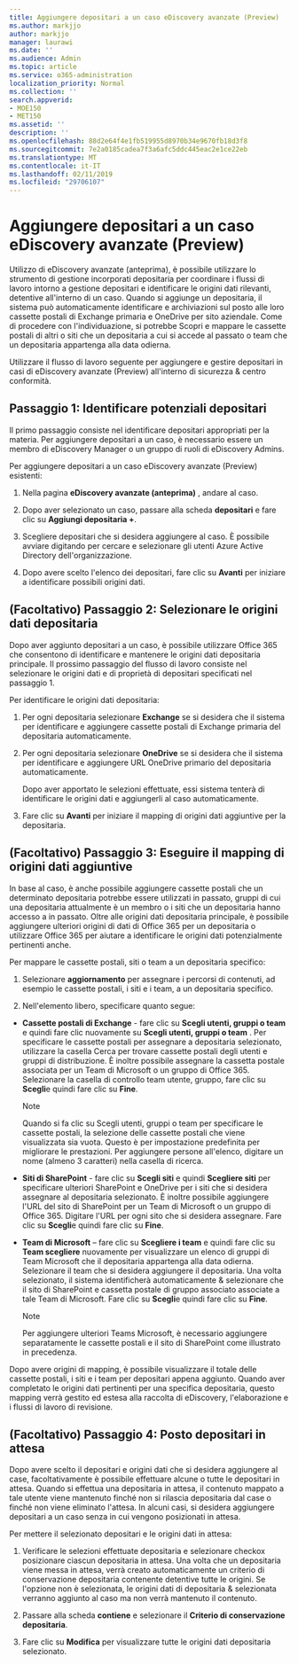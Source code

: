 ```yaml
---
title: Aggiungere depositari a un caso eDiscovery avanzate (Preview)
ms.author: markjjo
author: markjjo
manager: laurawi
ms.date: ''
ms.audience: Admin
ms.topic: article
ms.service: o365-administration
localization_priority: Normal
ms.collection: ''
search.appverid:
- MOE150
- MET150
ms.assetid: ''
description: ''
ms.openlocfilehash: 88d2e64f4e1fb519955d8970b34e9670fb18d3f8
ms.sourcegitcommit: 7e2a0185cadea7f3a6afc5ddc445eac2e1ce22eb
ms.translationtype: MT
ms.contentlocale: it-IT
ms.lasthandoff: 02/11/2019
ms.locfileid: "29706107"
---
```

# <a name="add-custodians-to-an-advanced-ediscovery-preview-case"></a>Aggiungere depositari a un caso eDiscovery avanzate (Preview)

Utilizzo di eDiscovery avanzate (anteprima), è possibile utilizzare lo strumento di gestione incorporati depositaria per coordinare i flussi di lavoro intorno a gestione depositari e identificare le origini dati rilevanti, detentive all'interno di un caso. Quando si aggiunge un depositaria, il sistema può automaticamente identificare e archiviazioni sul posto alle loro cassette postali di Exchange primaria e OneDrive per sito aziendale. Come di procedere con l'individuazione, si potrebbe Scopri e mappare le cassette postali di altri o siti che un depositaria a cui si accede al passato o team che un depositaria appartenga alla data odierna.

Utilizzare il flusso di lavoro seguente per aggiungere e gestire depositari in casi di eDiscovery avanzate (Preview) all'interno di sicurezza & centro conformità. 

## <a name="step-1-identify-potential-custodians"></a>Passaggio 1: Identificare potenziali depositari

Il primo passaggio consiste nel identificare depositari appropriati per la materia. Per aggiungere depositari a un caso, è necessario essere un membro di eDiscovery Manager o un gruppo di ruoli di eDiscovery Admins.   

Per aggiungere depositari a un caso eDiscovery avanzate (Preview) esistenti:

1. Nella pagina **eDiscovery avanzate (anteprima)** , andare al caso.
 
2. Dopo aver selezionato un caso, passare alla scheda **depositari** e fare clic su **Aggiungi depositaria +**. 
 
3. Scegliere depositari che si desidera aggiungere al caso. È possibile avviare digitando per cercare e selezionare gli utenti Azure Active Directory dell'organizzazione.
 
4. Dopo avere scelto l'elenco dei depositari, fare clic su **Avanti** per iniziare a identificare possibili origini dati. 
   
## <a name="optional-step-2-select-custodian-data-sources"></a>(Facoltativo) Passaggio 2: Selezionare le origini dati depositaria

Dopo aver aggiunto depositari a un caso, è possibile utilizzare Office 365 che consentono di identificare e mantenere le origini dati depositaria principale. Il prossimo passaggio del flusso di lavoro consiste nel selezionare le origini dati e di proprietà di depositari specificati nel passaggio 1. 

Per identificare le origini dati depositaria: 

1. Per ogni depositaria selezionare **Exchange** se si desidera che il sistema per identificare e aggiungere cassette postali di Exchange primaria del depositaria automaticamente. 
 
2. Per ogni depositaria selezionare **OneDrive** se si desidera che il sistema per identificare e aggiungere URL OneDrive primario del depositaria automaticamente. 

    Dopo aver apportato le selezioni effettuate, essi sistema tenterà di identificare le origini dati e aggiungerli al caso automaticamente.
 
4. Fare clic su **Avanti** per iniziare il mapping di origini dati aggiuntive per la depositaria.

## <a name="optional-step-3-map-additional-data-sources"></a>(Facoltativo) Passaggio 3: Eseguire il mapping di origini dati aggiuntive

In base al caso, è anche possibile aggiungere cassette postali che un determinato depositaria potrebbe essere utilizzati in passato, gruppi di cui una depositaria attualmente è un membro o i siti che un depositaria hanno accesso a in passato. Oltre alle origini dati depositaria principale, è possibile aggiungere ulteriori origini di dati di Office 365 per un depositaria o utilizzare Office 365 per aiutare a identificare le origini dati potenzialmente pertinenti anche. 

Per mappare le cassette postali, siti o team a un depositaria specifico:
1. Selezionare **aggiornamento** per assegnare i percorsi di contenuti, ad esempio le cassette postali, i siti e i team, a un depositaria specifico. 

2. Nell'elemento libero, specificare quanto segue:
   
  -  **Cassette postali di Exchange** - fare clic su **Scegli utenti, gruppi o team** e quindi fare clic nuovamente su **Scegli utenti, gruppi o team** . Per specificare le cassette postali per assegnare a depositaria selezionato, utilizzare la casella Cerca per trovare cassette postali degli utenti e gruppi di distribuzione. È inoltre possibile assegnare la cassetta postale associata per un Team di Microsoft o un gruppo di Office 365. Selezionare la casella di controllo team utente, gruppo, fare clic su **Scegli**e quindi fare clic su **Fine**.

      > [!NOTE]
      > Quando si fa clic su Scegli utenti, gruppi o team per specificare le cassette postali, la selezione delle cassette postali che viene visualizzata sia vuota. Questo è per impostazione predefinita per migliorare le prestazioni. Per aggiungere persone all'elenco, digitare un nome (almeno 3 caratteri) nella casella di ricerca.
     
   - **Siti di SharePoint** - fare clic su **Scegli siti** e quindi **Scegliere siti** per specificare ulteriori SharePoint e OneDrive per i siti che si desidera assegnare al depositaria selezionato. È inoltre possibile aggiungere l'URL del sito di SharePoint per un Team di Microsoft o un gruppo di Office 365. Digitare l'URL per ogni sito che si desidera assegnare. Fare clic su **Scegli**e quindi fare clic su **Fine**.
   - **Team di Microsoft** – fare clic su **Scegliere i team** e quindi fare clic su **Team scegliere** nuovamente per visualizzare un elenco di gruppi di Team Microsoft che il depositaria appartenga alla data odierna. Selezionare il team che si desidera aggiungere il depositaria. Una volta selezionato, il sistema identificherà automaticamente & selezionare che il sito di SharePoint e cassetta postale di gruppo associato associate a tale Team di Microsoft. Fare clic su **Scegli**e quindi fare clic su **Fine**.
        
      > [!NOTE]
      > Per aggiungere ulteriori Teams Microsoft, è necessario aggiungere separatamente le cassette postali e il sito di SharePoint come illustrato in precedenza.

Dopo avere origini di mapping, è possibile visualizzare il totale delle cassette postali, i siti e i team per depositari appena aggiunto. Quando aver completato le origini dati pertinenti per una specifica depositaria, questo mapping verrà gestito ed estesa alla raccolta di eDiscovery, l'elaborazione e i flussi di lavoro di revisione. 

## <a name="optional-step-4-place-custodians-on-hold"></a>(Facoltativo) Passaggio 4: Posto depositari in attesa

 Dopo avere scelto il depositari e origini dati che si desidera aggiungere al case, facoltativamente è possibile effettuare alcune o tutte le depositari in attesa. Quando si effettua una depositaria in attesa, il contenuto mappato a tale utente viene mantenuto finché non si rilascia depositaria dal case o finché non viene eliminato l'attesa. In alcuni casi, si desidera aggiungere depositari a un caso senza in cui vengono posizionati in attesa. 

Per mettere il selezionato depositari e le origini dati in attesa:

1. Verificare le selezioni effettuate depositaria e selezionare checkox posizionare ciascun depositaria in attesa. Una volta che un depositaria viene messa in attesa, verrà creato automaticamente un criterio di conservazione depositaria contenente detentive tutte le origini. Se l'opzione non è selezionata, le origini dati di depositaria & selezionata verranno aggiunto al caso ma non verrà mantenuto il contenuto.

2. Passare alla scheda **contiene** e selezionare il **Criterio di conservazione depositaria**. 

3. Fare clic su **Modifica** per visualizzare tutte le origini dati depositaria selezionato.
